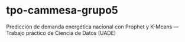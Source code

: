 # tpo-cammesa-grupo5
Predicción de demanda energética nacional con Prophet y K-Means — Trabajo práctico de Ciencia de Datos (UADE)
